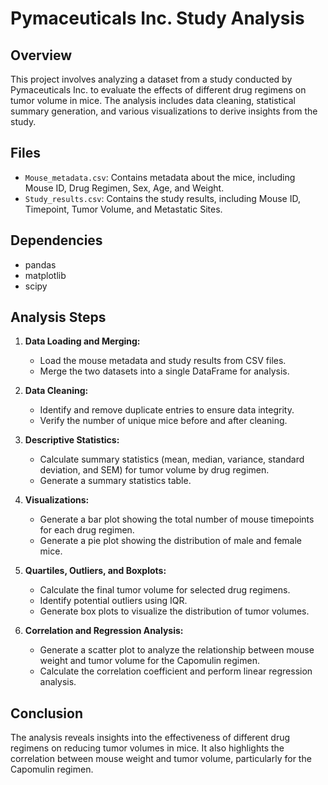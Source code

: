 # Pymaceuticals Inc. Study Analysis

## Overview

This project involves analyzing a dataset from a study conducted by Pymaceuticals Inc. to evaluate the effects of different drug regimens on tumor volume in mice. The analysis includes data cleaning, statistical summary generation, and various visualizations to derive insights from the study.

## Files

- `Mouse_metadata.csv`: Contains metadata about the mice, including Mouse ID, Drug Regimen, Sex, Age, and Weight.
- `Study_results.csv`: Contains the study results, including Mouse ID, Timepoint, Tumor Volume, and Metastatic Sites.

## Dependencies

- pandas
- matplotlib
- scipy

## Analysis Steps

1. **Data Loading and Merging:**
   - Load the mouse metadata and study results from CSV files.
   - Merge the two datasets into a single DataFrame for analysis.

2. **Data Cleaning:**
   - Identify and remove duplicate entries to ensure data integrity.
   - Verify the number of unique mice before and after cleaning.

3. **Descriptive Statistics:**
   - Calculate summary statistics (mean, median, variance, standard deviation, and SEM) for tumor volume by drug regimen.
   - Generate a summary statistics table.

4. **Visualizations:**
   - Generate a bar plot showing the total number of mouse timepoints for each drug regimen.
   - Generate a pie plot showing the distribution of male and female mice.

5. **Quartiles, Outliers, and Boxplots:**
   - Calculate the final tumor volume for selected drug regimens.
   - Identify potential outliers using IQR.
   - Generate box plots to visualize the distribution of tumor volumes.

6. **Correlation and Regression Analysis:**
   - Generate a scatter plot to analyze the relationship between mouse weight and tumor volume for the Capomulin regimen.
   - Calculate the correlation coefficient and perform linear regression analysis.

## Conclusion
The analysis reveals insights into the effectiveness of different drug regimens on reducing tumor volumes in mice. It also highlights the correlation between mouse weight and tumor volume, particularly for the Capomulin regimen.
